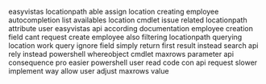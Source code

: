 easyvistas locationpath able assign location creating employee autocompletion list availables location cmdlet issue related locationpath attribute user easyvistas api according documentation employee creation field cant request create employee also filtering locationpath querying location work query ignore field simply return first result instead search api rely instead powershell whereobject cmdlet maxrows parameter api consequence pro easier powershell user read code con api request slower implement way allow user adjust maxrows value